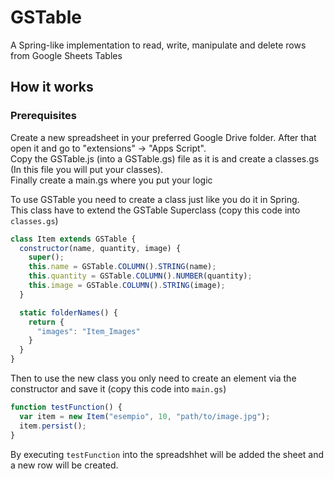 # GSTable
A Spring-like implementation to read, write, manipulate and delete rows from Google Sheets Tables 

## How it works
### Prerequisites
Create a new spreadsheet in your preferred Google Drive folder. After that open it and go to "extensions" -> "Apps Script".  
Copy the GSTable.js (into a GSTable.gs) file as it is and create a classes.gs (In this file you will put your classes).  
Finally create a main.gs where you put your logic

To use GSTable you need to create a class just like you do it in Spring.  
This class have to extend the GSTable Superclass (copy this code into `classes.gs`)  
```js
class Item extends GSTable {
  constructor(name, quantity, image) {
    super();
    this.name = GSTable.COLUMN().STRING(name);
    this.quantity = GSTable.COLUMN().NUMBER(quantity);
    this.image = GSTable.COLUMN().STRING(image);
  }

  static folderNames() {
    return {
      "images": "Item_Images"
    }
  }
}
```
Then to use the new class you only need to create an element via the constructor and save it (copy this code into `main.gs`)  
```js
function testFunction() {
  var item = new Item("esempio", 10, "path/to/image.jpg");
  item.persist();
}
```
By executing `testFunction` into the spreadshhet will be added the sheet and a new row will be created.
